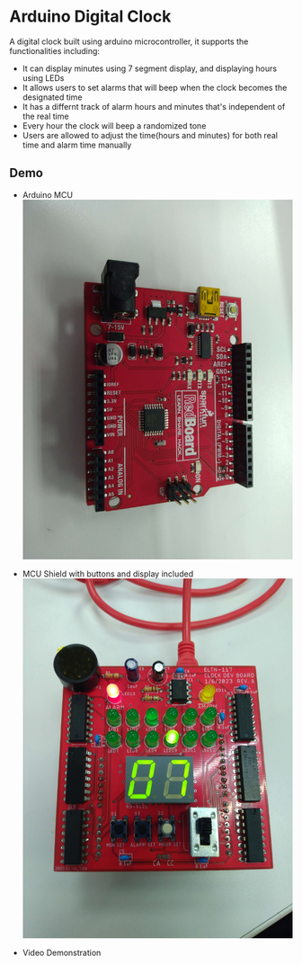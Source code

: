 
# Arduino Digital Clock
A digital clock built using arduino microcontroller, it supports the functionalities including:

* It can display minutes using 7 segment display, and displaying hours using LEDs
* It allows users to set alarms that will beep when the clock becomes the designated time
* It has a differnt track of alarm hours and minutes that's independent of the real time
* Every hour the clock will beep a randomized tone
* Users are allowed to adjust the time(hours and minutes) for both real time and alarm time manually

## Demo

* Arduino MCU
![mcu.jpg](./demo/mcu.jpg)

* MCU Shield with buttons and display included
![shield.jpg](./demo/shield.jpg)

* Video Demonstration
